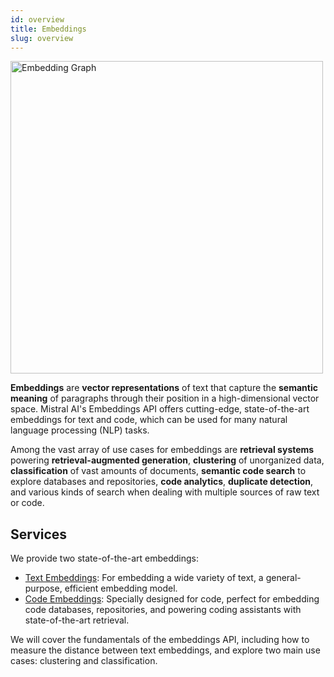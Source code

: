 ```yaml
---
id: overview
title: Embeddings
slug: overview
---
```


<div style={{ textAlign: 'center' }}>
  <img
    src="/img/embedding_graph.png"
    alt="Embedding Graph"
    width="500"
    style={{ borderRadius: '15px' }}
  />
</div>

**Embeddings** are **vector representations** of text that capture the **semantic meaning** of paragraphs through their position in a high-dimensional vector space. Mistral AI's Embeddings API offers cutting-edge, state-of-the-art embeddings for text and code, which can be used for many natural language processing (NLP) tasks.

Among the vast array of use cases for embeddings are **retrieval systems** powering **retrieval-augmented generation**, **clustering** of unorganized data, **classification** of vast amounts of documents, **semantic code search** to explore databases and repositories, **code analytics**, **duplicate detection**, and various kinds of search when dealing with multiple sources of raw text or code.

## Services
We provide two state-of-the-art embeddings:
- [Text Embeddings](../text_embeddings): For embedding a wide variety of text, a general-purpose, efficient embedding model.
- [Code Embeddings](../code_embeddings): Specially designed for code, perfect for embedding code databases, repositories, and powering coding assistants with state-of-the-art retrieval.

We will cover the fundamentals of the embeddings API, including how to measure the distance between text embeddings, and explore two main use cases: clustering and classification.
